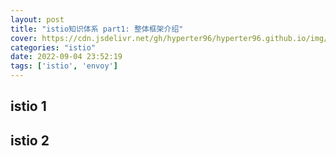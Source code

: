 ```yaml
---
layout: post
title: "istio知识体系 part1: 整体框架介绍"
cover: https://cdn.jsdelivr.net/gh/hyperter96/hyperter96.github.io/img/lighthouse.jpg
categories: "istio"
date: 2022-09-04 23:52:19
tags: ['istio', 'envoy']
---
```


## istio 1

## istio 2
